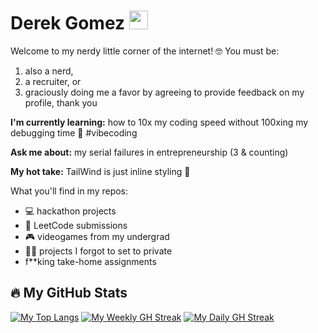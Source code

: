 # Derek Gomez <img src="https://raw.githubusercontent.com/MartinHeinz/MartinHeinz/master/wave.gif" width="30px">

Welcome to my nerdy little corner of the internet! 🤓 You must be: 
1. also a nerd,
2. a recruiter, or
3. graciously doing me a favor by agreeing to provide feedback on my profile, thank you

<!-- **I'm passionate about:** 🤖automation, ⚡productivity, 🧠 learning efficiency, 🌏foreign languages, and 🎓education as a vehicle for social justice -->

**I'm currently learning:** how to 10x my coding speed without 100xing my debugging time 🫠 #vibecoding

**Ask me about:** my serial failures in entrepreneurship (3 & counting)

**My hot take:** TailWind is just inline styling 🫢

What you'll find in my repos:
- 💻 hackathon projects
- 🧩 LeetCode submissions
- 🎮 videogames from my undergrad
- 🤦‍♂️ projects I forgot to set to private
- f**king take-home assignments


<!-- ![My Skills](https://go-skill-icons.vercel.app/api/icons?i=python,ts,js,react,next,html,css,chromedevtools,playwright,cs) -->

## 🔥 My GitHub Stats

<!-- [![My GH Stats](https://github-readme-stats.vercel.app/api?username=GomezDerek&show_icons=true&theme=dark&rank_icon=github)](https://github-readme-stats.vercel.app) -->

<!-- It's hideous, I know. But this formats all the embeds on a single row (without getting dirty with HTML)  -->
[![My Top Langs](https://github-readme-stats.vercel.app/api/top-langs/?username=GomezDerek&theme=github_dark&layout=donut-vertical&hide=G-Code,ShaderLab,HLSL,Mathematica)](https://github-readme-stats.vercel.app) [![My Weekly GH Streak](https://streak-stats.demolab.com?user=GomezDerek&theme=rising-sun&mode=weekly&hide_total_contributions=true&hide_longest_streak=true&card_width=200&card_height=375)](https://git.io/streak-stats) [![My Daily GH Streak](https://streak-stats.demolab.com?user=GomezDerek&theme=rising-sun&mode=daily&hide_total_contributions=true&card_height=375&card_width=400)](https://git.io/streak-stats)